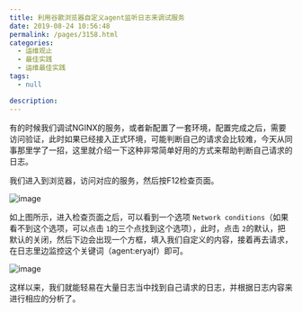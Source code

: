 ```yaml
---
title: 利用谷歌浏览器自定义agent监听日志来调试服务
date: 2019-08-24 10:56:48
permalink: /pages/3158.html
categories:
  - 运维观止
  - 最佳实践
  - 运维最佳实践
tags:
  - null

description:
---
```


有的时候我们调试NGINX的服务，或者新配置了一套环境，配置完成之后，需要访问验证，此时如果已经接入正式环境，可能判断自己的请求会比较难，今天从同事那里学了一招，这里就介绍一下这种非常简单好用的方式来帮助判断自己请求的日志。

我们进入到浏览器，访问对应的服务，然后按F12检查页面。

![image](http://t.eryajf.net/imgs/2021/09/164aff11a39cb3ce.jpg)

如上图所示，进入检查页面之后，可以看到一个选项 `Network conditions`（如果看不到这个选项，可以点击 `1`的三个点找到这个选项），此时，点击 `2`的默认，把默认的关闭，然后下边会出现一个方框，填入我们自定义的内容，接着再去请求，在日志里边监控这个关键词（agent:eryajf）即可。

![image](http://t.eryajf.net/imgs/2021/09/785a24cf1b269356.jpg)

这样以来，我们就能轻易在大量日志当中找到自己请求的日志，并根据日志内容来进行相应的分析了。
